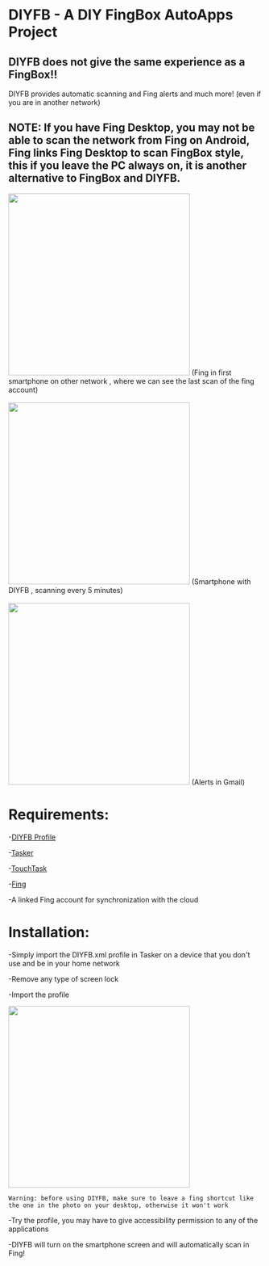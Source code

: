 # DIYFB - A DIY FingBox AutoApps Project

## DIYFB does not give the same experience as a FingBox!!

DIYFB provides automatic scanning and Fing alerts and much more! (even if you are in another network)

## NOTE: If you have Fing Desktop, you may not be able to scan the network from Fing on Android, Fing links Fing Desktop to scan FingBox style, this if you leave the PC always on, it is another alternative to FingBox and DIYFB. 

<img src="https://github.com/Suian98/DIYFB/blob/main/assets/fingscreenshot1.png" width="360">
(Fing in first smartphone on other network , where we can see the last scan of the fing account)
<br><br>
<img src="https://github.com/Suian98/DIYFB/blob/main/assets/fingscreenshot2.png" width="360">
(Smartphone with DIYFB , scanning every 5 minutes)
<br><br>
<img src="https://github.com/Suian98/DIYFB/blob/main/assets/fingscreenshot3.png" width="360">
(Alerts in Gmail)

# Requirements:
-[DIYFB Profile](https://taskernet.com/shares/?user=AS35m8lICRjZ0BC%2FadBRy5CG7jKycXCPD%2F3sWKp8bgYysvcGwPueumGy8OcQJdkKMoY%3D&id=Profile%3ADIYFB+Scan+1.0)

-[Tasker](https://play.google.com/store/apps/details?id=net.dinglisch.android.taskerm&hl=es)

-[TouchTask](https://play.google.com/store/apps/details?id=com.balda.touchtask&hl=es)

-[Fing](https://play.google.com/store/apps/details?id=com.overlook.android.fing)

-A linked Fing account for synchronization with the cloud

# Installation:
   
-Simply import the DIYFB.xml profile in Tasker on a device that you don't use and be in your home network

-Remove any type of screen lock

-Import the profile

<img src="https://raw.githubusercontent.com/Suian98/DIYFB/master/assets/fingscreenshot4.jpg" width="360">

    Warning: before using DIYFB, make sure to leave a fing shortcut like the one in the photo on your desktop, otherwise it won't work

-Try the profile, you may have to give accessibility permission to any of the applications

-DIYFB will turn on the smartphone screen and will automatically scan in Fing!